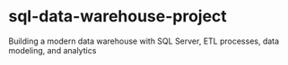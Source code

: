 # sql-data-warehouse-project
Building a modern data warehouse with SQL Server, ETL processes, data modeling, and analytics
